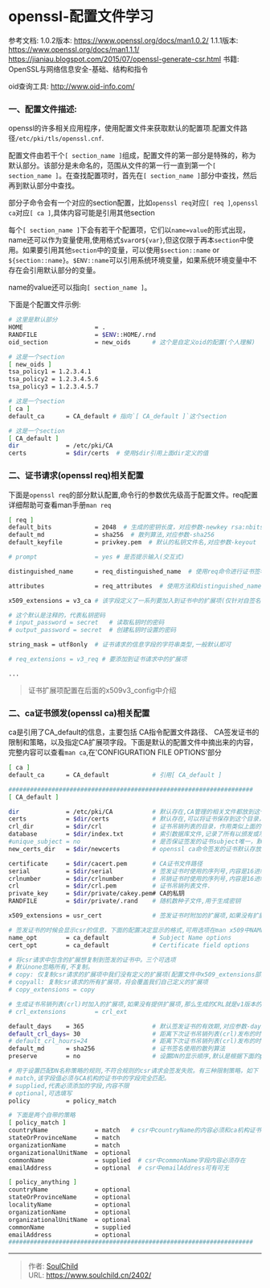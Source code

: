 # openssl-配置文件学习

<!--more-->
参考文档:
1.0.2版本: https://www.openssl.org/docs/man1.0.2/
1.1.1版本: https://www.openssl.org/docs/man1.1.1/
https://jianiau.blogspot.com/2015/07/openssl-generate-csr.html
书籍: OpenSSL与网络信息安全-基础、结构和指令

oid查询工具:
http://www.oid-info.com/

### 一、配置文件描述:
openssl的许多相关应用程序，使用配置文件来获取默认的配置项.配置文件路径`/etc/pki/tls/openssl.cnf`.

配置文件由若干个`[ section_name ]`组成，配置文件的第一部分是特殊的，称为默认部分。该部分是未命名的，范围从文件的第一行一直到第一个`[ section_name ]`。在查找配置项时，首先在`[ section_name ]`部分中查找，然后再到默认部分中查找。

部分子命令会有一个对应的section配置，比如`openssl req`对应`[ req ]`,`openssl ca`对应`[ ca ]`,具体内容可能是引用其他section


每个`[ section_name ]`下会有若干个配置项，它们以`name=value`的形式出现，name还可以作为变量使用,使用格式`$var`or`${var}`,但这仅限于再本`section`中使用。如果要引用其他`section`中的变量，可以使用`$section::name` or `${section::name}`。`$ENV::name`可以引用系统环境变量，如果系统环境变量中不存在会引用默认部分的变量。

name的value还可以指向`[ section_name ]`。

下面是个配置文件示例:
```bash
# 这里是默认部分
HOME                    = .
RANDFILE                = $ENV::HOME/.rnd
oid_section             = new_oids      # 这个是自定义oid的配置(个人理解)

# 这是一个section
[ new_oids ]
tsa_policy1 = 1.2.3.4.1
tsa_policy2 = 1.2.3.4.5.6
tsa_policy3 = 1.2.3.4.5.7

# 这是一个section
[ ca ]
default_ca      = CA_default # 指向`[ CA_default ]`这个section

# 这是一个section
[ CA_default ]
dir             = /etc/pki/CA
certs           = $dir/certs  # 使用$dir引用上面dir定义的值

```


### 二、证书请求(openssl req)相关配置
下面是`openssl req`的部分默认配置,命令行的参数优先级高于配置文件。req配置详细帮助可查看man手册`man req`
```bash
[ req ]
default_bits            = 2048  # 生成的密钥长度，对应参数-newkey rsa:nbits
default_md              = sha256  # 散列算法,对应参数-sha256
default_keyfile         = privkey.pem  # 默认的私钥文件名,对应参数-keyout

# prompt                = yes # 是否提示输入(交互式)

distinguished_name      = req_distinguished_name  # 使用req命令进行证书签名请求(csr)时，交互提问的内容和默认值。可以将默认是设成从环境变量获取。编写格式取决于prompt的值是yes还是no。man手册'DISTINGUISHED NAME AND ATTRIBUTE SECTION FORMAT'部分

attributes              = req_attributes  # 使用方法和distinguished_name一样，介绍暂时忽略

x509_extensions = v3_ca # 该字段定义了一系列要加入到证书中的扩展项(仅针对自签名证书)

# 这个默认是注释的，代表私钥密码
# input_password = secret   # 读取私钥时的密码
# output_password = secret  # 创建私钥时设置的密码

string_mask = utf8only  # 证书请求的信息字段的字符串类型,一般默认即可

# req_extensions = v3_req # 要添加到证书请求中的扩展项

...
```
> 证书扩展项配置在后面的x509v3_config中介绍

### 二、ca证书颁发(openssl ca)相关配置
ca是引用了CA_default的信息，主要包括 CA指令配置文件路径、 CA签发证书的限制和策略，以及指定CA扩展项字段。下面是默认的配置文件中摘出来的内容，完整内容可以查看`man ca`,在'CONFIGURATION FILE OPTIONS'部分
```bash
[ ca ]
default_ca      = CA_default            # 引用[ CA_default ]

####################################################################
[ CA_default ]

dir             = /etc/pki/CA           # 默认存在,CA管理的相关文件都放到这个文件夹里
certs           = $dir/certs            # 默认存在,可以将证书保存到这个目录，便于自己管理(非必须)
crl_dir         = $dir/crl              # 证书吊销列表的目录，作用类似上面的
database        = $dir/index.txt        # 索引数据库文件,记录了所有以颁发或吊销的证书信息。首次配置需要touch创建一个空文件
#unique_subject = no                    # 是否保证签发的证书subject唯一，默认yes，即subject完全相同的csr会签发失败
new_certs_dir   = $dir/newcerts         # openssl ca命令签发的证书默认存放路径

certificate     = $dir/cacert.pem       # CA证书文件路径
serial          = $dir/serial           # 签发证书时使用的序列号,内容是16进制格式。首次配置需要创建并添加内容00或其他可用序列号到文件
crlnumber       = $dir/crlnumber        # 吊销证书时使用的序列号,内容是16进制格式。首次配置需要创建并添加内容00或其他可用序列号到文件
crl             = $dir/crl.pem          # 证书吊销列表文件.
private_key     = $dir/private/cakey.pem# CA的私钥
RANDFILE        = $dir/private/.rand    # 随机数种子文件,用于生成密钥

x509_extensions = usr_cert              # 签发证书时附加的扩展项,如果没有扩展部分，则创建一个V1证书。如果扩展部分存在(即使它是空的)，则生成V3版本的证书。对应参数-extensions

# 签发证书的时候会显示csr的信息，下面的配置决定显示的格式,可用选项在man x509中NAME OPTIONS或Name Options部分查看
name_opt        = ca_default            # Subject Name options
cert_opt        = ca_default            # Certificate field options

# 将csr请求中包含的扩展想复制到签发的证书中。三个可选项
# 默认none忽略所有,不复制。
# copy: 仅复制csr请求的扩展项中我们没有定义的扩展项(配置文件中x509_extensions部分是我们定义的)
# copyall: 复制csr请求的所有扩展项，将会覆盖我们自己定义的扩展项
# copy_extensions = copy

# 生成证书吊销列表(crl)时加入的扩展项,如果没有提供扩展项,那么生成的CRL就是v1版本的
# crl_extensions        = crl_ext

default_days    = 365                   # 默认签发证书的有效期,对应参数-days
default_crl_days= 30                    # 距离下次证书吊销列表(crl)发布的时间间隔，单位天
# default_crl_hours=24                  # 距离下次证书吊销列表(crl)发布的时间间隔，单位小时
default_md      = sha256                # 证书签名使用的散列算法
preserve        = no                    # 设置DN的显示顺序,默认是根据下面的policy匹配策略决定的,如果设置为yes,将根据csr请求的保持一致。(DN就是Distinguished Name,使用openssl x509 -text -noout查看证书中的Issuer和Subject就是DN信息)

# 用于设置匹配DN名称策略的规则,不符合规则的csr请求会签发失败。有三种限制策略，如下
# match,该字段值必须与CA机构的证书中的字段完全匹配。
# supplied,代表必须添加的字段,内容不限
# optional,可选填写
policy          = policy_match

# 下面是两个自带的策略
[ policy_match ]
countryName             = match   # csr中countryName的内容必须和ca机构证书的内容完全一致
stateOrProvinceName     = match
organizationName        = match
organizationalUnitName  = optional
commonName              = supplied  # csr中commonName字段内容必须存在
emailAddress            = optional  # csr中emailAddress可有可无

[ policy_anything ]
countryName             = optional
stateOrProvinceName     = optional
localityName            = optional
organizationName        = optional
organizationalUnitName  = optional
commonName              = supplied
emailAddress            = optional
####################################################################
```





---

> 作者: [SoulChild](https://www.soulchild.cn)  
> URL: https://www.soulchild.cn/2402/  

